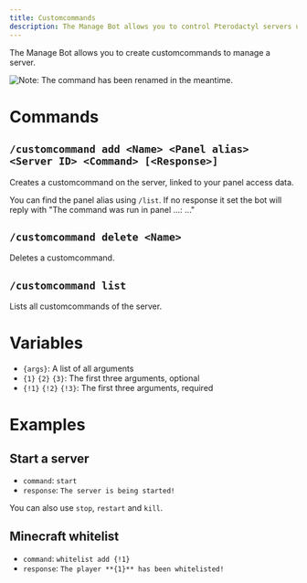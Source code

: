 ```yaml
---
title: Customcommands
description: The Manage Bot allows you to control Pterodactyl servers using Discord. This page explains on how to create and use customcommands.
---
```


The Manage Bot allows you to create customcommands to manage a server.

![Note: The command has been renamed in the meantime.](https://cdn.discordapp.com/attachments/856211013162893352/1026124675576766524/2022-10-02_15_28_48.png)

# Commands

## `/customcommand add <Name> <Panel alias> <Server ID> <Command> [<Response>]`

Creates a customcommand on the server, linked to your panel access data.

You can find the panel alias using `/list`.
If no response it set the bot will reply with "The command was run in panel ...: ..."

## `/customcommand delete <Name>`

Deletes a customcommand.

## `/customcommand list`

Lists all customcommands of the server.

# Variables

- `{args}`: A list of all arguments
- `{1}` `{2}` `{3}`: The first three arguments, optional
- `{!1}` `{!2}` `{!3}`: The first three arguments, required

# Examples

## Start a server

- `command`: `start`
- `response`: `The server is being started!`

You can also use `stop`, `restart` and `kill`.

## Minecraft whitelist

- `command`: `whitelist add {!1}`
- `response`: `The player **{1}** has been whitelisted!`
